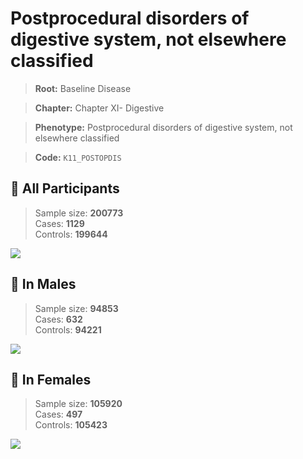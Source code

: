 # Postprocedural disorders of digestive system, not elsewhere classified

> **Root:** Baseline Disease  

> **Chapter:** Chapter XI- Digestive  

> **Phenotype:** Postprocedural disorders of digestive system, not elsewhere classified  

> **Code:** `K11_POSTOPDIS`

## 🧪 All Participants  
> Sample size: **200773**  
> Cases: **1129**  
> Controls: **199644**
<img src="/Disease/Figures/ALL/Incidence/K11_POSTOPDIS.png"/>
<CsvTable src="/public/Disease/Data/ALL/Incidence/COX_K11_POSTOPDIS.csv" label="🔍 View full results" />

## 👨 In Males  
> Sample size: **94853**  
> Cases: **632**  
> Controls: **94221**
<img src="/Disease/Figures/Male/Incidence/K11_POSTOPDIS.png"/>
<CsvTable src="/public/Disease/Data/Male/Incidence/COX_K11_POSTOPDIS.csv" label="🔍 View full results" />

## 👩 In Females  
> Sample size: **105920**  
> Cases: **497**  
> Controls: **105423**
<img src="/Disease/Figures/Female/Incidence/K11_POSTOPDIS.png"/>
<CsvTable src="/public/Disease/Data/Female/Incidence/COX_K11_POSTOPDIS.csv" label="🔍 View full results" />
